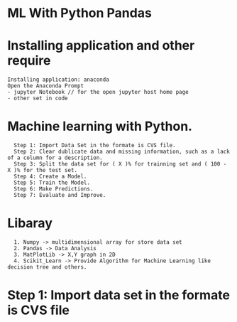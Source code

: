 # ML With Python Pandas

# Installing application and other require
    Installing application: anaconda
    Open the Anaconda Prompt
    - jupyter Notebook // for the open jupyter host home page
    - other set in code    
    
# Machine learning with Python.
      Step 1: Import Data Set in the formate is CVS file.
      Step 2: Clear dublicate data and missing information, such as a lack of a column for a description.
      Step 3: Split the data set for ( X )% for trainning set and ( 100 - X )% for the test set.
      Step 4: Create a Model.
      Step 5: Train the Model.
      Step 6: Make Predictions.
      Step 7: Evaluate and Improve.
  
# Libaray
      1. Numpy -> multidimensional array for store data set
      2. Pandas -> Data Analysis 
      3. MatPlotLib -> X,Y graph in 2D
      4. Scikit_Learn -> Provide Algorithm for Machine Learning like decision tree and others.
  
# Step 1: Import data set in the formate is CVS file
  
  
